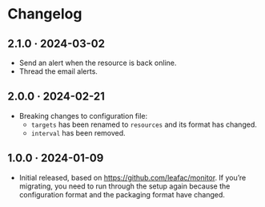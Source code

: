 # Changelog

## 2.1.0 · 2024-03-02

- Send an alert when the resource is back online.
- Thread the email alerts.

## 2.0.0 · 2024-02-21

- Breaking changes to configuration file:
  - `targets` has been renamed to `resources` and its format has changed.
  - `interval` has been removed.

## 1.0.0 · 2024-01-09

- Initial released, based on https://github.com/leafac/monitor. If you’re migrating, you need to run through the setup again because the configuration format and the packaging format have changed.
